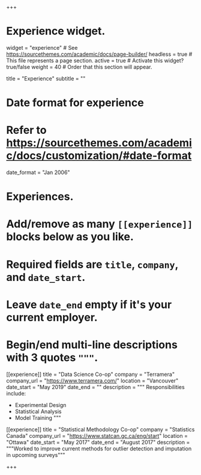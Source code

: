 +++
# Experience widget.
widget = "experience"  # See https://sourcethemes.com/academic/docs/page-builder/
headless = true  # This file represents a page section.
active = true  # Activate this widget? true/false
weight = 40  # Order that this section will appear.

title = "Experience"
subtitle = ""

# Date format for experience
#   Refer to https://sourcethemes.com/academic/docs/customization/#date-format
date_format = "Jan 2006"

# Experiences.
#   Add/remove as many `[[experience]]` blocks below as you like.
#   Required fields are `title`, `company`, and `date_start`.
#   Leave `date_end` empty if it's your current employer.
#   Begin/end multi-line descriptions with 3 quotes `"""`.
[[experience]]
  title = "Data Science Co-op"
  company = "Terramera"
  company_url = "https://www.terramera.com/"
  location = "Vancouver"
  date_start = "May 2019"
  date_end = ""
  description = """
  Responsibilities include:
  
  * Experimental Design
  * Statistical Analysis
  * Model Training
  """

[[experience]]
  title = "Statistical Methodology Co-op"
  company = "Statistics Canada"
  company_url = "https://www.statcan.gc.ca/eng/start"
  location = "Ottawa"
  date_start = "May 2017"
  date_end = "August 2017"
  description = """Worked to improve current methods for outlier detection and imputation in upcoming surveys"""

+++
